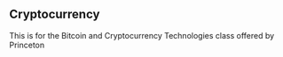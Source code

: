 ## Cryptocurrency

This is for the Bitcoin and Cryptocurrency Technologies class offered by Princeton 
